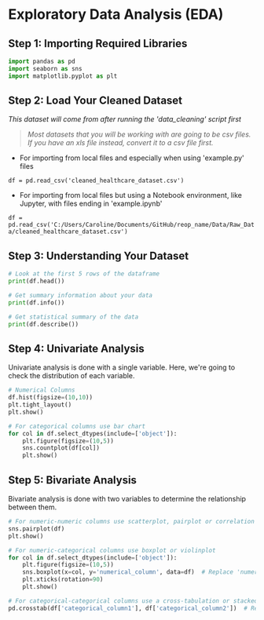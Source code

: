 # Exploratory Data Analysis (EDA)

## Step 1: Importing Required Libraries

```python
import pandas as pd
import seaborn as sns
import matplotlib.pyplot as plt

```

## Step 2: Load Your Cleaned Dataset

_This dataset will come from after running the 'data_cleaning' script first_

> _Most datasets that you will be working with are going to be csv files. If you have an xls file instead, convert it to a csv file first._

- For importing from local files and especially when using 'example.py' files

`df = pd.read_csv('cleaned_healthcare_dataset.csv')`

- For importing from local files but using a Notebook environment, like Jupyter, with files ending in 'example.ipynb'

`df = pd.read_csv('C:/Users/Caroline/Documents/GitHub/reop_name/Data/Raw_Data/cleaned_healthcare_dataset.csv')`

## Step 3: Understanding Your Dataset

```python
# Look at the first 5 rows of the dataframe
print(df.head())

# Get summary information about your data
print(df.info())

# Get statistical summary of the data
print(df.describe())

```

## Step 4: Univariate Analysis

Univariate analysis is done with a single variable. Here, we're going to check the distribution of each variable.

```python
# Numerical Columns
df.hist(figsize=(10,10))
plt.tight_layout()
plt.show()

# For categorical columns use bar chart
for col in df.select_dtypes(include=['object']):
    plt.figure(figsize=(10,5))
    sns.countplot(df[col])
    plt.show()

```

## Step 5: Bivariate Analysis

Bivariate analysis is done with two variables to determine the relationship between them.

```python
# For numeric-numeric columns use scatterplot, pairplot or correlation matrix
sns.pairplot(df)
plt.show()

# For numeric-categorical columns use boxplot or violinplot
for col in df.select_dtypes(include=['object']):
    plt.figure(figsize=(10,5))
    sns.boxplot(x=col, y='numerical_column', data=df)  # Replace 'numerical_column' with your numerical column name
    plt.xticks(rotation=90)
    plt.show()

# For categorical-categorical columns use a cross-tabulation or stacked bar chart
pd.crosstab(df['categorical_column1'], df['categorical_column2'])  # Replace 'categorical_column1' and 'categorical_column2' with your column names

```
